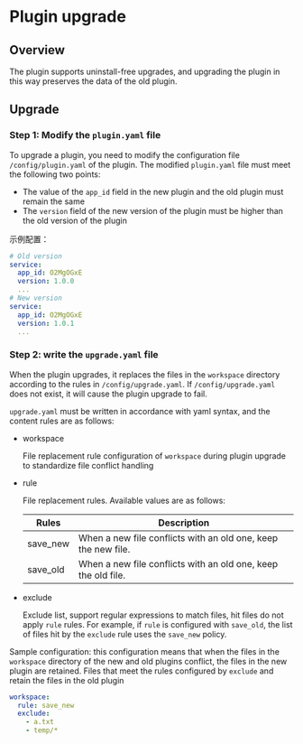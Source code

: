 # Plugin upgrade

## Overview

The plugin supports uninstall-free upgrades, and upgrading the plugin in this way preserves the data of the old plugin.

## Upgrade

### Step 1: Modify the `plugin.yaml` file

To upgrade a plugin, you need to modify the configuration file `/config/plugin.yaml` of the plugin. The modified `plugin.yaml` file must meet the following two points:

- The value of the `app_id` field in the new plugin and the old plugin must remain the same
- The `version` field of the new version of the plugin must be higher than the old version of the plugin

示例配置：

```yaml
# Old version
service:
  app_id: O2MgOGxE
  version: 1.0.0
  ...
# New version
service:
  app_id: O2MgOGxE
  version: 1.0.1
  ...
```

### Step 2: write the `upgrade.yaml` file

When the plugin upgrades, it replaces the files in the `workspace` directory according to the rules in `/config/upgrade.yaml`. If `/config/upgrade.yaml` does not exist, it will cause the plugin upgrade to fail.

`upgrade.yaml` must be written in accordance with yaml syntax, and the content rules are as follows:

- workspace

  File replacement rule configuration of `workspace` during plugin upgrade to standardize file conflict handling

- rule

  File replacement rules. Available values are as follows:

  | **Rules** | **Description**                                               |
  | --------- | ------------------------------------------------------------- |
  | save_new  | When a new file conflicts with an old one, keep the new file. |
  | save_old  | When a new file conflicts with an old one, keep the old file. |

- exclude

  Exclude list, support regular expressions to match files, hit files do not apply `rule` rules. For example, if `rule` is configured with `save_old`, the list of files hit by the `exclude` rule uses the `save_new` policy.

Sample configuration: this configuration means that when the files in the `workspace` directory of the new and old plugins conflict, the files in the new plugin are retained. Files that meet the rules configured by `exclude` and retain the files in the old plugin

```yaml
workspace:
  rule: save_new
  exclude:
    - a.txt
    - temp/*
```
